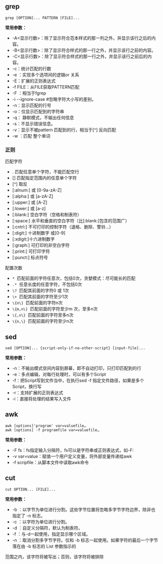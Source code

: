 ## grep

`grep [OPTION]... PATTERN [FILE]...`

**常用参数：**

- -A<显示行数>：除了显示符合范本样式的那一列之外，并显示该行之后的内容。
- -B<显示行数>：除了显示符合样式的那一行之外，并显示该行之前的内容。
- -C<显示行数>：除了显示符合样式的那一行之外，并显示该行之前后的内容。
- -c：统计匹配的行数
- -e ：实现多个选项间的逻辑or 关系
- -E：扩展的正则表达式
- -f FILE：从FILE获取PATTERN匹配
- -F ：相当于fgrep
- -i --ignore-case #忽略字符大小写的差别。
- -n：显示匹配的行号
- -o：仅显示匹配到的字符串
- -q： 静默模式，不输出任何信息
- -s：不显示错误信息。
- -v：显示不被pattern 匹配到的行，相当于[^] 反向匹配
- -w ：匹配 整个单词

### 正则

匹配字符

- . 匹配任意单个字符，不能匹配空行
- [] 匹配指定范围内的任意单个字符
- [^] 取反
- [:alnum:] 或 [0-9a-zA-Z]
- [:alpha:] 或 [a-zA-Z]
- [:upper:] 或 [A-Z]
- [:lower:] 或 [a-z]
- [:blank:] 空白字符（空格和制表符）
- [:space:] 水平和垂直的空白字符（比[:blank:]包含的范围广）
- [:cntrl:] 不可打印的控制字符（退格、删除、警铃...）
- [:digit:] 十进制数字 或[0-9]
- [:xdigit:]十六进制数字
- [:graph:] 可打印的非空白字符
- [:print:] 可打印字符
- [:punct:] 标点符号

配置次数

- `*`  匹配前面的字符任意次，包括0次，贪婪模式：尽可能长的匹配
- `.*`  任意长度的任意字符，不包括0次
- `\?`  匹配其前面的字符0 或 1次
- `\+`  匹配其前面的字符至少1次
- `\{n\}`  匹配前面的字符n次
- `\{m,n\}`  匹配前面的字符至少m 次，至多n次
- `\{,n\}`  匹配前面的字符至多n次
- `\{n,\}`  匹配前面的字符至少n次

## sed

`sed [OPTION]... {script-only-if-no-other-script} [input-file]...`

**常用参数：**

- -n：不输出模式空间内容到屏幕，即不自动打印，只打印匹配到的行
- -e：多点编辑，对每行处理时，可以有多个Script
- -f：把Script写到文件当中，在执行sed -f 指定文件路径，如果是多个Script，换行写
- -r：支持扩展的正则表达式
- -i：直接将处理的结果写入文件

## awk

```
awk [options]'program' var=valuefile…
awk [options] -f programfile var=valuefile…
```

**常用参数：**

- -F fs：fs指定输入分隔符，fs可以是字符串或正则表达式，如-F:
- -v var=value：赋值一个用户定义变量，将外部变量传递给awk
- -f scripfile：从脚本文件中读取awk命令

## cut

`cut OPTION... [FILE]...`

**常用参数：**

- -b ：以字节为单位进行分割。这些字节位置将忽略多字节字符边界，除非也指定了 -n 标志。
- -c ：以字符为单位进行分割。
- -d ：自定义分隔符，默认为制表符。
- -f ：与-d一起使用，指定显示哪个区域。
- -n ：取消分割多字节字符。仅和 -b 标志一起使用。如果字符的最后一个字节落在由 -b 标志的 List 参数指示的

范围之内，该字符将被写出；否则，该字符将被排除
